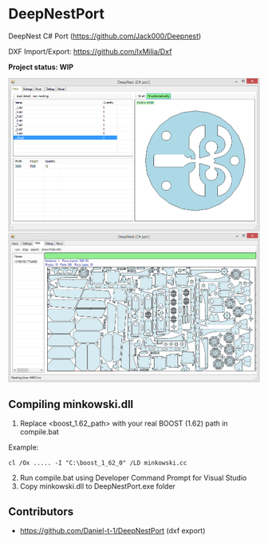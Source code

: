# DeepNestPort
DeepNest C# Port (https://github.com/Jack000/Deepnest)

DXF Import/Export: https://github.com/IxMilia/Dxf

**Project status: WIP**

<img src="imgs/2.png"/>
<img src="imgs/3.png"/>


## Compiling minkowski.dll
1. Replace <boost_1.62_path> with your real BOOST (1.62) path in compile.bat

Example:
```
cl /Ox ..... -I "C:\boost_1_62_0" /LD minkowski.cc
```
2. Run compile.bat using Developer Command Prompt for Visual Studio
3. Copy minkowski.dll to DeepNestPort.exe folder

## Contributors
* https://github.com/Daniel-t-1/DeepNestPort (dxf export)
